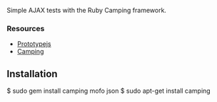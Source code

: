 Simple AJAX tests with the Ruby Camping framework.

### Resources

* [Prototypejs](http://www.prototypejs.org/)
* [Camping](http://camping.rubyforge.org/files/README.html)

## Installation

   $ sudo gem install camping mofo json
   $ sudo apt-get install camping
